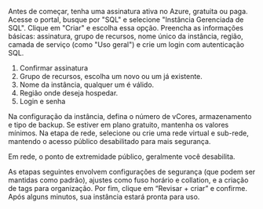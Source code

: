 Antes de começar, tenha uma assinatura ativa no Azure, gratuita ou paga. Acesse o portal, busque por "SQL" e selecione "Instância Gerenciada de SQL". Clique em "Criar" e escolha essa opção. Preencha as informações básicas: assinatura, grupo de recursos, nome único da instância, região, camada de serviço (como "Uso geral") e crie um login com autenticação SQL.

 1. Confirmar assinatura
 2. Grupo de recursos, escolha um novo ou um já existente.
 3. Nome da instância, qualquer um é válido.
 4. Região onde deseja hospedar.
 5. Login e senha

 
Na configuração da instância, defina o número de vCores, armazenamento e tipo de backup. Se estiver em plano gratuito, mantenha os valores mínimos. Na etapa de rede, selecione ou crie uma rede virtual e sub-rede, mantendo o acesso público desabilitado para mais segurança.

Em rede, o ponto de extremidade público, geralmente você desabilita.

As etapas seguintes envolvem configurações de segurança (que podem ser mantidas como padrão), ajustes como fuso horário e collation, e a criação de tags para organização. Por fim, clique em “Revisar + criar” e confirme. Após alguns minutos, sua instância estará pronta para uso.

